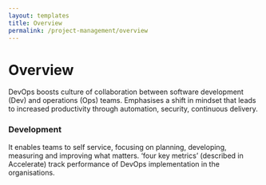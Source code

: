```yaml
---
layout: templates
title: Overview
permalink: /project-management/overview
---
```



<!-- {{site.title}}

## {{page.title}} -->



# Overview

DevOps boosts culture of collaboration between software development (Dev) and operations (Ops) teams. Emphasises a shift in mindset that leads to increased productivity through automation, security, continuous delivery.

### Development

It enables teams to self service, focusing on planning, developing, measuring and improving what matters.
‘four key metrics’ (described in Accelerate) track performance of DevOps implementation in the organisations.

